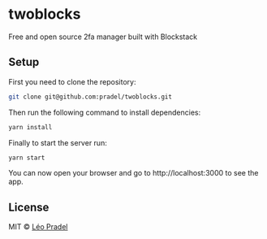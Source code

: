 # twoblocks

Free and open source 2fa manager built with Blockstack

## Setup

First you need to clone the repository:

```sh
git clone git@github.com:pradel/twoblocks.git
```

Then run the following command to install dependencies:

```sh
yarn install
```

Finally to start the server run:

```sh
yarn start
```

You can now open your browser and go to http://localhost:3000 to see the app.

## License

MIT © [Léo Pradel](https://www.leopradel.com/)
